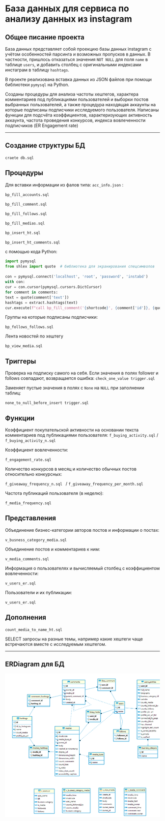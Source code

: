 База данных для сервиса по анализу данных из instagram
=====================
Общее писание проекта
-----------------------------------
База данных представляет собой проекцию базы данных instagram с учётом особенностей парсинга и возможных пропусков в данных. В частности, пришлось отказаться значения ` NOT NULL ` для поля `name` в таблице `users`, и добавить столбец с оригинальными индексами инстаграм в таблицу `hashtags`.

В проекте реализована вставка данных из JSON файлов при помощи библиотеки `pymysql` на Python.

Созданы процедуры для анализа частоты хештегов, характера комментариев под публикациями пользователей и выборки постов выбранных пользователей, а также процедура находящая аккаунты на которые подписаны подписчики исследуемого пользователя. Написаны функции для подсчёта коэффициентов, характеризующих активность аккаунта, частота проведения конкурсов, индекса вовлеченности подписчиков (ER Engagement rate)
***
Создание структуры БД
---
`craete db.sql`

Процедуры
---
Для вставки информации из фалов типа: `acc_info.json` :

`bp_fill_accounts.sql`

`bp_fill_comment.sql`

`bp_fill_follows.sql `

`bp_fill_medias.sql`

`bp_insert_ht.sql`

`bp_insert_ht_comments.sql`

с помощью кода Python:
```python
import pymysql
from shlex import quote  # библиотека для экранирования спецсимволов

con = pymysql.connect('localhost', 'root', 'password', 'instabd')
with con:
cur = con.cursor(pymysql.cursors.DictCursor)
for comment in comments:
text = quote(comment['text'])
hashtags = extract.hashtags(text)
cur.execute(f"call bp_fill_comment('{shortcode}', {comment['id']}, {quote(comment['text'])}, {comment['created_at']}, {comment['owner']['id']}, '{comment['owner']['profile_pic_url']}', '{quote(comment['owner']['username'])}', @tran_result);")
```

Группы на которые подписаны подписчики:

`bp_follows_follows.sql`

Лента новостей по хештегу

`bp_view_media.sql`

Триггеры
---
Проверка на подписку самого на себя. Если значения в полях follower и follows совпадают, возвращается ошибка:
`check_one_value trigger.sql`

Заменяет пустые значения в полях с `None` на `NULL` при заполнении таблиц:

`none_to_null_before_insert trigger.sql`

Функции
---
Коэффициент покупательской активности на основании текста комментариев под публикациями пользователя:
`f_buying_activity.sql` /
`f_buying_activity_n.sql `

Коэффициент вовлеченности:

`f_engagement_rate.sql `

Количество конкурсов в месяц и количество обычных постов относительно конкурсных:

`f_giveaway_frequency_n.sql ` /
`f_giveaway_frequency_per_month.sql `

Частота публикаций пользователя (в неделю):

`f_media_frequency.sql `

Представления
---
Объединение бизнес-категории авторов постов и информации о постах:

`v_busness_category_media.sql `

Объединение постов и комментариев к ним:

`v_media_comments.sql `

Информация о пользователях и вычисляемый столбец с коэффициентом вовлеченности:

`v_users_er.sql`

Пользователи и их публикации:

`v_users_er.sql`

Дополнения
---
`count_media_to_name_ht.sql `

SELECT запросы на разные темы, например какие хештеги чаще встречаются вместе с исследуемым хештегом.
***
ERDiagram для БД
---
![ERDiagram для БД](https://github.com/kokorozaci/instaBD/blob/master/ERDiagram_instaBD.png)